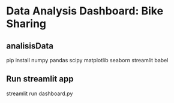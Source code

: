 # Data Analysis Dashboard: Bike Sharing
## analisisData
pip install numpy pandas scipy matplotlib seaborn streamlit babel
## Run streamlit app
streamlit run dashboard.py
